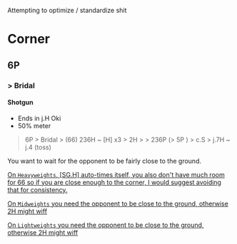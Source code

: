 Attempting to optimize / standardize shit

# Corner

## 6P

### > Bridal

#### Shotgun

+ Ends in j.H Oki
+ 50% meter

> 6P > Bridal > (66) 236H ~ [H] x3 > 2H > > 236P (> 5P ) > c.S > j.7H ~ j.4 (toss)
 
You want to wait for the opponent to be fairly close to the ground.

[On `Heavyweights`, \[SG.H\] auto-times itself, you also don't have much room for 66 so if you are close enough to the corner, I would suggest avoiding that for consistency.](src/Corner/6P/Bridal/Shotgun/Corner_6P_Bridal_Heavyweights.mp4)

[On `Midweights` you need the opponent to be close to the ground, otherwise 2H might wiff](src/Corner/6P/Bridal/Shotgun/Corner_6P_Bridal_Midweights.mp4)

[On `Lightweights` you need the opponent to be close to the ground, otherwise 2H might wiff](src/Corner/6P/Bridal/Shotgun/Corner_6P_Bridal_Lightweights.mp4)


